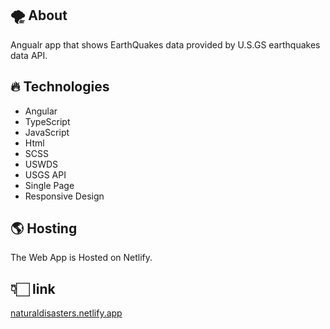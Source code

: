 ## 🌪 About  
Angualr app that shows EarthQuakes data provided by U.S.GS earthquakes data API.

## 🔥 Technologies  
- Angular
- TypeScript
- JavaScript
- Html
- SCSS
- USWDS
- USGS API
- Single Page 
- Responsive Design

## 🌎 Hosting  
The Web App is Hosted on Netlify.


## 👇🏻 link 

[naturaldisasters.netlify.app](https://naturaldisasters.netlify.app/)

